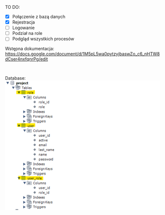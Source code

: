 TO DO:
- [x] Połączenie z bazą danych
- [x] Rejestracja
- [ ] Logowanie
- [ ] Podział na role
- [ ] Podgląd wszystkich procesów

Wstępna dokumentacja:
https://docs.google.com/document/d/1M5pL5wa0pytzyjbaswZo_c6_nHTW8dCser4nxfqnrPg/edit

<br>

Database:
<br>
![alt text](https://github.com/JacekFlak/project/blob/develop/src/main/resources/static/images/db.png)
